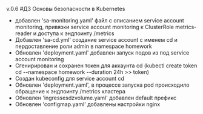 v.0.6 #ДЗ Основы безопасности в Kubernetes
- добавлен 'sa-monitoring.yaml' файл с описанием service account monitoring, привязки service account monitoring к ClusterRole metrics-reader и доступа к эндпоинту /metrics
- Добавлен 'sa-cd.yml' создание service account с именем cd и пердоставление
роли admin в namespace homework
- Обновлен 'deployment.yaml' добавлен запуск подов из под service account monitoring
- Сгенирирован и сохранен токен для аккаунта cd (kubectl create token cd --namespace homework --duration 24h >> token)
- Создан kubeconfig для service account cd
- Обновлен 'deployment.yaml', в
процессе запуска pod происходило обращение к эндпоинту
/metrics кластера
- Обновлен 'ingressesdzvolume.yaml' добавлен default префикс
- Обновлен 'configmap.yaml' добавлены настройки nginx